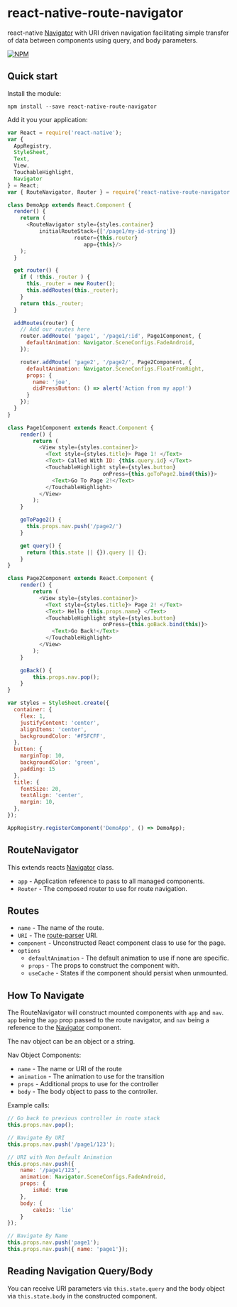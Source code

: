 # react-native-route-navigator

react-native [Navigator](https://facebook.github.io/react-native/docs/navigator.html) with URI driven navigation facilitating simple transfer of data between components using query, and body parameters.

[![NPM](https://nodei.co/npm/react-native-route-navigator.png?downloads=true&stars=true)](https://nodei.co/npm/react-native-route-navigator/)

## Quick start

Install the module:

```
npm install --save react-native-route-navigator
```

Add it you your application:

```javascript
var React = require('react-native');
var {
  AppRegistry,
  StyleSheet,
  Text,
  View,
  TouchableHighlight,
  Navigator
} = React;
var { RouteNavigator, Router } = require('react-native-route-navigator');

class DemoApp extends React.Component {
  render() {
    return (
      <RouteNavigator style={styles.container}
          initialRouteStack={['/page1/my-id-string']}
                     router={this.router}
                        app={this}/>
    );
  }

  get router() {
    if ( !this._router ) {
      this._router = new Router();
      this.addRoutes(this._router);
    }
    return this._router;
  }

  addRoutes(router) {
    // Add our routes here
    router.addRoute( 'page1', '/page1/:id', Page1Component, {
      defaultAnimation: Navigator.SceneConfigs.FadeAndroid,
    });

    router.addRoute( 'page2', '/page2/', Page2Component, {
      defaultAnimation: Navigator.SceneConfigs.FloatFromRight,
      props: {
        name: 'joe',
        didPressButton: () => alert('Action from my app!')
      }
    });
  }
}

class Page1Component extends React.Component {
    render() {
        return (
          <View style={styles.container}>
            <Text style={styles.title}> Page 1! </Text>
            <Text> Called With ID: {this.query.id} </Text>
            <TouchableHighlight style={styles.button}
                              onPress={this.goToPage2.bind(this)}>
              <Text>Go To Page 2!</Text>
            </TouchableHighlight>
          </View>
        );
    }

    goToPage2() {
      this.props.nav.push('/page2/')
    }

    get query() {
      return (this.state || {}).query || {};
    }
}

class Page2Component extends React.Component {
    render() {
        return (
          <View style={styles.container}>
            <Text style={styles.title}> Page 2! </Text>
            <Text> Hello {this.props.name} </Text>
            <TouchableHighlight style={styles.button}
                              onPress={this.goBack.bind(this)}>
              <Text>Go Back!</Text>
            </TouchableHighlight>
          </View>
        );
    }

    goBack() {
        this.props.nav.pop();   
    }
}

var styles = StyleSheet.create({
  container: {
    flex: 1,
    justifyContent: 'center',
    alignItems: 'center',
    backgroundColor: '#F5FCFF',
  },
  button: {
    marginTop: 10,
    backgroundColor: 'green',
    padding: 15
  },
  title: {
    fontSize: 20,
    textAlign: 'center',
    margin: 10,
  },
});

AppRegistry.registerComponent('DemoApp', () => DemoApp);
```

## RouteNavigator

This extends reacts [Navigator](https://facebook.github.io/react-native/docs/navigator.html) class.

- `app` - Application reference to pass to all managed components.
- `Router` - The composed router to use for route navigation.

## Routes


- `name` - The name of the route.
- `URI` - The [route-parser](https://www.npmjs.com/package/route-parser) URI.
- `component` - Unconstructed React component class to use for the page.
- `options`
	- `defaultAnimation` - The default animation to use if none are specific.
	- `props` - The props to construct the component with.
	- `useCache` - States if the component should persist when unmounted.
	
## How To Navigate

The RouteNavigator will construct mounted components with `app` and `nav`. `app` being the `app` prop passed to the route navigator, and `nav` being a reference to the [Navigator](https://facebook.github.io/react-native/docs/navigator.html) component.

The nav object can be an object or a string.

Nav Object Components:

- `name` - The name or URI of the route
- `animation` - The animation to use for the transition
- `props` - Additional props to use for the controller
- `body` - The body object to pass to the controller.

Example calls:

```javascript
// Go back to previous controller in route stack
this.props.nav.pop();

// Navigate By URI
this.props.nav.push('/page1/123');

// URI with Non Default Animation
this.props.nav.push({ 
	name: '/page1/123',
	animation: Navigator.SceneConfigs.FadeAndroid,
	props: {
		isRed: true
	},
	body: {
		cakeIs: 'lie'
	}
});

// Navigate By Name
this.props.nav.push('page1');
this.props.nav.push({ name: 'page1'});
```

## Reading Navigation Query/Body

You can receive URI parameters via `this.state.query` and the body object via `this.state.body` in the constructed component.
